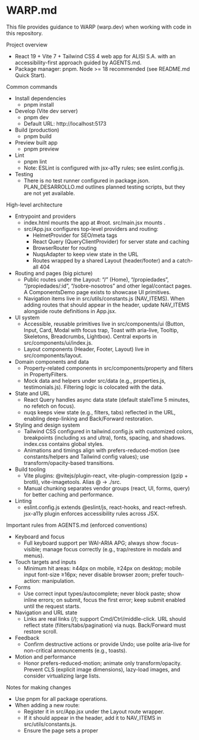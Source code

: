 # WARP.md

This file provides guidance to WARP (warp.dev) when working with code in this repository.

Project overview
- React 19 + Vite 7 + Tailwind CSS 4 web app for ALISI S.A. with an accessibility-first approach guided by AGENTS.md.
- Package manager: pnpm. Node >= 18 recommended (see README.md Quick Start).

Common commands
- Install dependencies
  - pnpm install
- Develop (Vite dev server)
  - pnpm dev
  - Default URL: http://localhost:5173
- Build (production)
  - pnpm build
- Preview built app
  - pnpm preview
- Lint
  - pnpm lint
  - Note: ESLint is configured with jsx-a11y rules; see eslint.config.js.
- Testing
  - There is no test runner configured in package.json. PLAN_DESARROLLO.md outlines planned testing scripts, but they are not yet available.

High-level architecture
- Entrypoint and providers
  - index.html mounts the app at #root. src/main.jsx mounts <App />.
  - src/App.jsx configures top-level providers and routing:
    - HelmetProvider for SEO/meta tags
    - React Query (QueryClientProvider) for server state and caching
    - BrowserRouter for routing
    - NuqsAdapter to keep view state in the URL
    - Routes wrapped by a shared Layout (header/footer) and a catch-all 404
- Routing and pages (big picture)
  - Public routes under the Layout: “/” (Home), “/propiedades”, “/propiedades/:id”, “/sobre-nosotros” and other legal/contact pages. A ComponentsDemo page exists to showcase UI primitives.
  - Navigation items live in src/utils/constants.js (NAV_ITEMS). When adding routes that should appear in the header, update NAV_ITEMS alongside route definitions in App.jsx.
- UI system
  - Accessible, reusable primitives live in src/components/ui (Button, Input, Card, Modal with focus trap, Toast with aria-live, Tooltip, Skeletons, Breadcrumbs, Lightbox). Central exports in src/components/ui/index.js.
  - Layout components (Header, Footer, Layout) live in src/components/layout.
- Domain components and data
  - Property-related components in src/components/property and filters in PropertyFilters.
  - Mock data and helpers under src/data (e.g., properties.js, testimonials.js). Filtering logic is colocated with the data.
- State and URL
  - React Query handles async data state (default staleTime 5 minutes, no refetch on focus).
  - nuqs keeps view state (e.g., filters, tabs) reflected in the URL, enabling deep-linking and Back/Forward restoration.
- Styling and design system
  - Tailwind CSS configured in tailwind.config.js with customized colors, breakpoints (including xs and ultra), fonts, spacing, and shadows. index.css contains global styles.
  - Animations and timings align with prefers-reduced-motion (see constants/helpers and Tailwind config values); use transform/opacity-based transitions.
- Build tooling
  - Vite plugins: @vitejs/plugin-react, vite-plugin-compression (gzip + brotli), vite-imagetools. Alias @ -> ./src.
  - Manual chunking separates vendor groups (react, UI, forms, query) for better caching and performance.
- Linting
  - eslint.config.js extends @eslint/js, react-hooks, and react-refresh. jsx-a11y plugin enforces accessibility rules across JSX.

Important rules from AGENTS.md (enforced conventions)
- Keyboard and focus
  - Full keyboard support per WAI-ARIA APG; always show :focus-visible; manage focus correctly (e.g., trap/restore in modals and menus).
- Touch targets and inputs
  - Minimum hit areas: ≥44px on mobile, ≥24px on desktop; mobile input font-size ≥16px; never disable browser zoom; prefer touch-action: manipulation.
- Forms
  - Use correct input types/autocomplete; never block paste; show inline errors; on submit, focus the first error; keep submit enabled until the request starts.
- Navigation and URL state
  - Links are real links (<a>/<Link>); support Cmd/Ctrl/middle-click. URL should reflect state (filters/tabs/pagination) via nuqs. Back/Forward must restore scroll.
- Feedback
  - Confirm destructive actions or provide Undo; use polite aria-live for non-critical announcements (e.g., toasts).
- Motion and performance
  - Honor prefers-reduced-motion; animate only transform/opacity. Prevent CLS (explicit image dimensions), lazy-load images, and consider virtualizing large lists.

Notes for making changes
- Use pnpm for all package operations.
- When adding a new route:
  - Register it in src/App.jsx under the Layout route wrapper.
  - If it should appear in the header, add it to NAV_ITEMS in src/utils/constants.js.
  - Ensure the page sets a proper <title> and description via react-helmet-async.
- When adding interactive UI:
  - Prefer primitives in src/components/ui and follow AGENTS.md for keyboard/focus management, touch targets, aria semantics, and motion preferences.
- When adding filters or view state:
  - Reflect state in the URL via nuqs to preserve deep-linking and Back/Forward behavior.

References from repository docs
- README.md: Quick Start, stack overview, accessibility and performance goals, and roadmap.
- AGENTS.md: Detailed MUST/SHOULD/NEVER rules that shape UI, accessibility, motion, and performance choices. Treat these as requirements when modifying or adding components.
